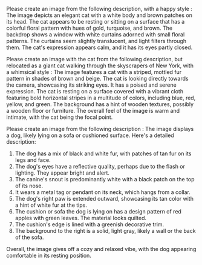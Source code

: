 Please create an image from the following description, with a happy style :
The image depicts an elegant cat with a white body and brown patches on its head. The cat appears to be resting or sitting on a surface that has a colorful floral pattern with hues of gold, turquoise, and brown. The backdrop shows a window with white curtains adorned with small floral patterns. The curtains seem slightly translucent, and light filters through them. The cat's expression appears calm, and it has its eyes partly closed.


Please create an image with the cat from the following description, but relocated  as  a giant cat walking through the skyscrapers of New York, with a whimsical style :
The image features a cat with a striped, mottled fur pattern in shades of brown and beige. The cat is looking directly towards the camera, showcasing its striking eyes. It has a poised and serene expression. The cat is resting on a surface covered with a vibrant cloth featuring bold horizontal stripes in a multitude of colors, including blue, red, yellow, and green. The background has a hint of wooden textures, possibly a wooden floor or furniture. The overall feel of the image is warm and intimate, with the cat being the focal point.


Please create an image from the following description :
The image displays a dog, likely lying on a sofa or cushioned surface. Here's a detailed description:

1. The dog has a mix of black and white fur, with patches of tan fur on its legs and face.
2. The dog's eyes have a reflective quality, perhaps due to the flash or lighting. They appear bright and alert.
3. The canine's snout is predominantly white with a black patch on the top of its nose.
4. It wears a metal tag or pendant on its neck, which hangs from a collar.
5. The dog's right paw is extended outward, showcasing its tan color with a hint of white fur at the tips.
6. The cushion or sofa the dog is lying on has a design pattern of red apples with green leaves. The material looks quilted.
7. The cushion's edge is lined with a greenish decorative trim.
8. The background to the right is a solid, light gray, likely a wall or the back of the sofa.

Overall, the image gives off a cozy and relaxed vibe, with the dog appearing comfortable in its resting position.